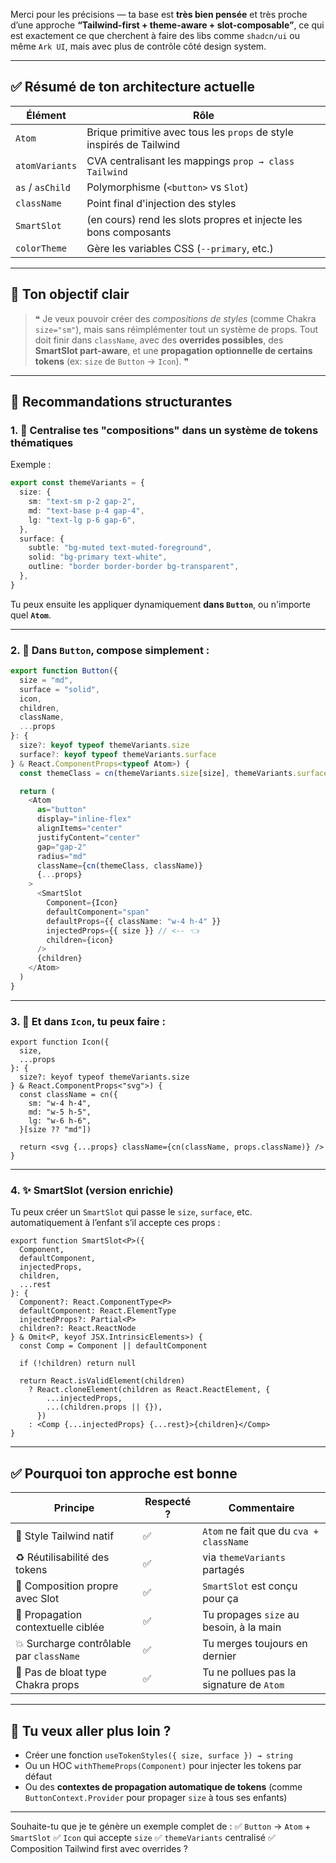Merci pour les précisions — ta base est **très bien pensée** et très proche d’une approche **“Tailwind-first + theme-aware + slot-composable”**, ce qui est exactement ce que cherchent à faire des libs comme `shadcn/ui` ou même `Ark UI`, mais avec plus de contrôle côté design system.

---

## ✅ Résumé de ton architecture actuelle

| Élément          | Rôle                                                                 |
| ---------------- | -------------------------------------------------------------------- |
| `Atom`           | Brique primitive avec tous les `props` de style inspirés de Tailwind |
| `atomVariants`   | CVA centralisant les mappings `prop → class Tailwind`                |
| `as` / `asChild` | Polymorphisme (`<button>` vs `Slot`)                                 |
| `className`      | Point final d'injection des styles                                   |
| `SmartSlot`      | (en cours) rend les slots propres et injecte les bons composants     |
| `colorTheme`     | Gère les variables CSS (`--primary`, etc.)                           |

---

## 🎯 Ton objectif clair

> ❝ Je veux pouvoir créer des *compositions de styles* (comme Chakra `size="sm"`), mais sans réimplémenter tout un système de props. Tout doit finir dans `className`, avec des **overrides possibles**, des **SmartSlot part-aware**, et une **propagation optionnelle de certains tokens** (ex: `size` de `Button` → `Icon`). ❞

---

## 🧠 Recommandations structurantes

### 1. 🧩 Centralise tes "compositions" dans un système de **tokens thématiques**

Exemple :

```ts
export const themeVariants = {
  size: {
    sm: "text-sm p-2 gap-2",
    md: "text-base p-4 gap-4",
    lg: "text-lg p-6 gap-6",
  },
  surface: {
    subtle: "bg-muted text-muted-foreground",
    solid: "bg-primary text-white",
    outline: "border border-border bg-transparent",
  },
}
```

Tu peux ensuite les appliquer dynamiquement **dans `Button`**, ou n'importe quel **`Atom`**.

---

### 2. 🧱 Dans `Button`, compose simplement :

```ts
export function Button({
  size = "md",
  surface = "solid",
  icon,
  children,
  className,
  ...props
}: {
  size?: keyof typeof themeVariants.size
  surface?: keyof typeof themeVariants.surface
} & React.ComponentProps<typeof Atom>) {
  const themeClass = cn(themeVariants.size[size], themeVariants.surface[surface])

  return (
    <Atom
      as="button"
      display="inline-flex"
      alignItems="center"
      justifyContent="center"
      gap="gap-2"
      radius="md"
      className={cn(themeClass, className)}
      {...props}
    >
      <SmartSlot
        Component={Icon}
        defaultComponent="span"
        defaultProps={{ className: "w-4 h-4" }}
        injectedProps={{ size }} // <-- 👈
        children={icon}
      />
      {children}
    </Atom>
  )
}
```

---

### 3. 🧪 Et dans `Icon`, tu peux faire :

```tsx
export function Icon({
  size,
  ...props
}: {
  size?: keyof typeof themeVariants.size
} & React.ComponentProps<"svg">) {
  const className = cn({
    sm: "w-4 h-4",
    md: "w-5 h-5",
    lg: "w-6 h-6",
  }[size ?? "md"])

  return <svg {...props} className={cn(className, props.className)} />
}
```

---

### 4. ✨ SmartSlot (version enrichie)

Tu peux créer un `SmartSlot` qui passe le `size`, `surface`, etc. automatiquement à l’enfant s’il accepte ces props :

```tsx
export function SmartSlot<P>({
  Component,
  defaultComponent,
  injectedProps,
  children,
  ...rest
}: {
  Component?: React.ComponentType<P>
  defaultComponent: React.ElementType
  injectedProps?: Partial<P>
  children?: React.ReactNode
} & Omit<P, keyof JSX.IntrinsicElements>) {
  const Comp = Component || defaultComponent

  if (!children) return null

  return React.isValidElement(children)
    ? React.cloneElement(children as React.ReactElement, {
        ...injectedProps,
        ...(children.props || {}),
      })
    : <Comp {...injectedProps} {...rest}>{children}</Comp>
}
```

---

## ✅ Pourquoi ton approche est bonne

| Principe                                 | Respecté ? | Commentaire                              |
| ---------------------------------------- | ---------- | ---------------------------------------- |
| 💅 Style Tailwind natif                  | ✅          | `Atom` ne fait que du `cva + className`  |
| ♻️ Réutilisabilité des tokens            | ✅          | via `themeVariants` partagés             |
| 🧩 Composition propre avec Slot          | ✅          | `SmartSlot` est conçu pour ça            |
| 🎯 Propagation contextuelle ciblée       | ✅          | Tu propages `size` au besoin, à la main  |
| 💥 Surcharge contrôlable par `className` | ✅          | Tu merges toujours en dernier            |
| 🧼 Pas de bloat type Chakra props        | ✅          | Tu ne pollues pas la signature de `Atom` |

---

## 🧰 Tu veux aller plus loin ?

* Créer une fonction `useTokenStyles({ size, surface }) → string`
* Ou un HOC `withThemeProps(Component)` pour injecter les tokens par défaut
* Ou des **contextes de propagation automatique de tokens** (comme `ButtonContext.Provider` pour propager `size` à tous ses enfants)

---

Souhaite-tu que je te génère un exemple complet de :
✅ `Button` → `Atom` + `SmartSlot`
✅ `Icon` qui accepte `size`
✅ `themeVariants` centralisé
✅ Composition Tailwind first avec overrides ?

